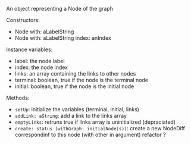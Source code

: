 An object representing a Node of the graph 

Constructors:
- Node with: aLabelString
- Node with: aLabelString index: anIndex

Instance variables:
- label: the node label
- index: the node index
- links: an array containing the links to other nodes
- terminal: boolean, true if the node is the terminal node
- initial: boolean, true if the node is the initial node 

Methods:
- `setUp`: initialize the variables (terminal, initial, links)
- `addLink: aString`: add a link to the links array
- `emptyLinks`: retruns true if links array is uninitialized (depraciated)
- `create: status (withGraph: initialNode(s))`: create a new NodeDiff correspondinf to this node (with other in argument) refactor ?